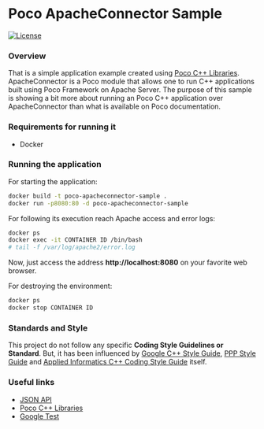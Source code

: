 # Poco ApacheConnector Sample

[![License](https://img.shields.io/badge/License-Apache%202.0-blue.svg)](LICENSE.md)

### Overview 

That is a simple application example created using [Poco C++ Libraries](https://pocoproject.org). 
ApacheConnector is a Poco module that allows one to run C++ applications built using Poco Framework on Apache Server. 
The purpose of this sample is showing a bit more about running an Poco C++ application over ApacheConnector than what is available on Poco documentation.

### Requirements for running it

- Docker

### Running the application

For starting the application:

```bash
docker build -t poco-apacheconnector-sample .
docker run -p8080:80 -d poco-apacheconnector-sample 
```

For following its execution reach Apache access and error logs:

```bash
docker ps
docker exec -it CONTAINER ID /bin/bash
# tail -f /var/log/apache2/error.log
```

Now, just access the address **http://localhost:8080** on your favorite web browser. 

For destroying the environment:

```bash
docker ps
docker stop CONTAINER ID
```

### Standards and Style

This project do not follow any specific **Coding Style Guidelines or Standard**. But, it has been influenced by [Google C++ Style Guide](https://google.github.io/styleguide/cppguide.html), 
[PPP Style Guide](http://www.stroustrup.com/Programming/PPP-style-rev3.pdf) and [Applied Informatics C++ Coding Style Guide](https://www.appinf.com/download/CppCodingStyleGuide.pdf) itself.  

### Useful links

* [JSON API](http://jsonapi.org)
* [Poco C++ Libraries](https://pocoproject.org)
* [Google Test](https://github.com/google/googletest/blob/master/googletest/docs/Primer.md)
